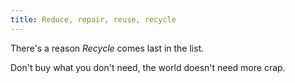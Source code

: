 ```yaml
---
title: Reduce, repair, reuse, recycle
---
```


There's a reason _Recycle_ comes last in the list.

Don't buy what you don't need, the world doesn't need more crap.